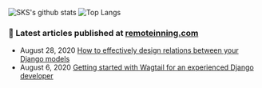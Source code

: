 ![SKS's github stats](https://github-readme-stats.vercel.app/api?username=sks444&count_private=true)
![Top Langs](https://github-readme-stats.vercel.app/api/top-langs/?username=sks444&layout=compact)

### 📝 Latest articles published at [remoteinning.com](http://remoteinning.com/)

* August 28, 2020 [How to effectively design relations between your Django models](https://www.remoteinning.com/blog/how-to-effectively-design-relations-between-your-django-models) 
* August 6, 2020 [Getting started with Wagtail for an experienced Django developer](https://www.remoteinning.com/blog/getting-started-with-wagtail-for-an-experienced-django-developer)
